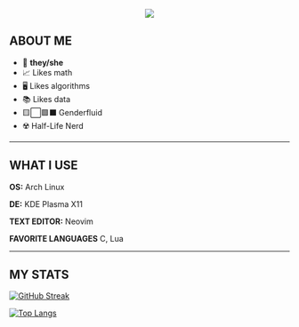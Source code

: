 <p align="center">
    <img src="https://github.com/mochji/mochji/assets/117334318/36190986-20fb-4029-a4cd-cef161ad9358">
</p>


## ABOUT ME

 - :rainbow: **they/she**
 - 📈 Likes math
 - 🖥 Likes algorithms
 - 📚 Likes data
 - 🟨⬜🟪⬛ Genderfluid
 - ☢️ Half-Life Nerd

***

## WHAT I USE
**OS:** Arch Linux

**DE:** KDE Plasma X11

**TEXT EDITOR:** Neovim

**FAVORITE LANGUAGES** C, Lua

***

## MY STATS

[![GitHub Streak](https://github-readme-streak-stats.herokuapp.com?user=mochji&theme=highcontrast)](https://git.io/streak-stats)

[![Top Langs](https://github-readme-stats.vercel.app/api/top-langs/?username=mochji&layout=compact&theme=vision-friendly-dark)](https://github.com/anuraghazra/github-readme-stats)
